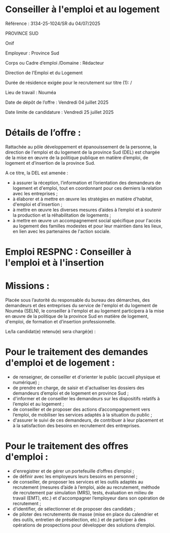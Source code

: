 
# Conseiller à l'emploi et au logement

Référence : 3134-25-1024/SR du 04/07/2025

PROVINCE SUD

Onif



Employeur : Province Sud

Corps ou Cadre d’emploi /Domaine : Rédacteur

Direction de l'Emploi et du Logement

Durée de résidence exigée pour le recrutement sur titre (1): /

Lieu de travail : Nouméa

Date de dépôt de l’offre : Vendredi 04 juillet 2025

Date limite de candidature : Vendredi 25 juillet 2025

# Détails de l’offre :

Rattachée au pôle développement et épanouissement de la personne, la direction de l'emploi et du logement de la province Sud (DEL) est chargée de la mise en œuvre de la politique publique en matière d’emploi, de logement et d’insertion de la province Sud.

A ce titre, la DEL est amenée :

- à assurer la réception, l’information et l’orientation des demandeurs de logement et d'emploi, tout en coordonnant pour ces derniers la relation avec les entreprises ;
- à élaborer et à mettre en œuvre les stratégies en matière d'habitat, d'emploi et d'insertion ;
- à mettre en œuvre les diverses mesures d’aides à l’emploi et à soutenir la production et la réhabilitation de logements ;
- à mettre en œuvre un accompagnement social spécifique pour l'accès au logement des familles modestes et pour leur maintien dans les lieux, en lien avec les partenaires de l'action sociale.

# Emploi RESPNC : Conseiller à l'emploi et à l'insertion

# Missions :

Placée sous l’autorité du responsable du bureau des démarches, des demandeurs et des entreprises du service de l'emploi et du logement de Nouméa (SELN), le conseiller à l'emploi et au logement participera à la mise en œuvre de la politique de la province Sud en matière de logement, d'emploi, de formation et d’insertion professionnelle.

Le/la candidat(e) retenu(e) sera chargé(e) :

# Pour le traitement des demandes d'emploi et de logement :

- de renseigner, de conseiller et d'orienter le public (accueil physique et numérique) ;
- de prendre en charge, de saisir et d'actualiser les dossiers des demandeurs d’emploi et de logement en province Sud ;
- d'informer et de conseiller les demandeurs sur les dispositifs relatifs à l’emploi et au logement ;
- de conseiller et de proposer des actions d’accompagnement vers l’emploi, de mobiliser les services adaptés à la situation du public ;
- d'assurer le suivi de ces demandeurs, de contribuer à leur placement et à la satisfaction des besoins en recrutement des entreprises.

# Pour le traitement des offres d'emploi :

- d'enregistrer et de gérer un portefeuille d’offres d’emploi ;
- de définir avec les employeurs leurs besoins en personnel ;
- de conseiller, de proposer les services et les outils adaptés au recrutement (mesures d’aide à l’emploi, aide au recrutement, méthode de recrutement par simulation (MRS), tests, évaluation en milieu de travail (EMT), etc.) et d'accompagner l’employeur dans son opération de recrutement ;
- d'identifier, de sélectionner et de proposer des candidats ;
- de piloter des recrutements de masse (mise en place du calendrier et des outils, entretien de présélection, etc.) et de participer à des opérations de prospections pour développer des solutions d’emploi.

